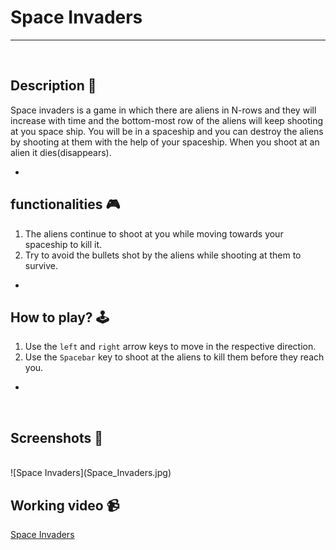 # Space Invaders

---

<br>

## **Description 📃**

Space invaders is a game in which there are aliens in N-rows and they will increase with time and the bottom-most row of the aliens will keep shooting at you space ship. You will be in a spaceship and you can destroy the aliens by shooting at them with the help of your spaceship. When you shoot at an alien it dies(disappears).

-

## **functionalities 🎮**

1. The aliens continue to shoot at you while moving towards your spaceship to kill it.
2. Try to avoid the bullets shot by the aliens while shooting at them to survive.

- <br>

## **How to play? 🕹️**

1. Use the `left` and `right` arrow keys to move in the respective direction.
1. Use the `Spacebar` key to shoot at the aliens to kill them before they reach you.

-

<br>

## **Screenshots 📸**

<br>
![Space Invaders](Space_Invaders.jpg)

<br>

## **Working video 📹**

[Space Invaders](Space_Invaders2.mov)
